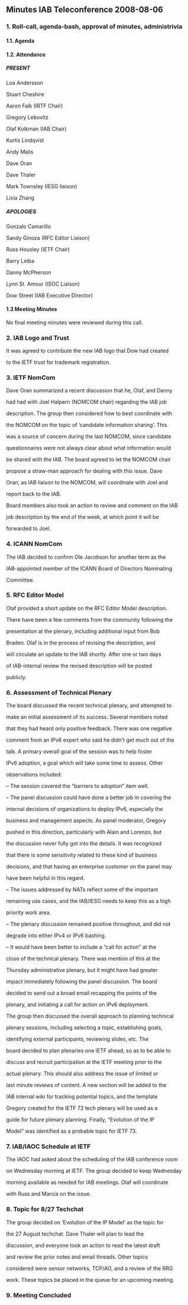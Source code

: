 
Minutes IAB Teleconference 2008-08-06
-------------------------------------


### 1. Roll-call, agenda-bash, approval of minutes, administrivia


#### 1.1. Agenda


#### 1.2. Attendance


##### PRESENT


Loa Andersson  

Stuart Cheshire  

Aaron Falk (IRTF Chair)  

Gregory Lebovitz  

Olaf Kolkman (IAB Chair)  

Kurtis Lindqvist  

Andy Malis  

Dave Oran  

Dave Thaler  

Mark Townsley (IESG liaison)  

Lixia Zhang


##### APOLOGIES


Gonzalo Camarillo  

Sandy Ginoza (RFC Editor Liaison)  

Russ Housley (IETF Chair)  

Barry Leiba  

Danny McPherson  

Lynn St. Amour (ISOC Liaison)  

Dow Street (IAB Executive Director)


#### 1.3 Meeting Minutes


No final meeting minutes were reviewed during this call.


### 2. IAB Logo and Trust


It was agreed to contribute the new IAB logo that Dow had created  

to the IETF trust for trademark registration.


### 3. IETF NomCom


Dave Oran summarized a recent discussion that he, Olaf, and Danny  

had had with Joel Halpern (NOMCOM chair) regarding the IAB job  

description. The group then considered how to best coordinate with  

the NOMCOM on the topic of ‘candidate information sharing’. This  

was a source of concern during the last NOMCOM, since candidate  

questionnaires were not always clear about what information would  

be shared with the IAB. The board agreed to let the NOMCOM chair  

propose a straw-man approach for dealing with this issue. Dave  

Oran, as IAB liaison to the NOMCOM, will coordinate with Joel and  

report back to the IAB.


Board members also took an action to review and comment on the IAB  

job description by the end of the week, at which point it will be  

forwarded to Joel.


### 4. ICANN NomCom


The IAB decided to confirm Ole Jacobson for another term as the  

IAB-appointed member of the ICANN Board of Directors Nominating  

Committee.


### 5. RFC Editor Model


Olaf provided a short update on the RFC Editor Model description.  

There have been a few comments from the community following the  

presentation at the plenary, including additional input from Bob  

Braden. Olaf is in the process of revising the description, and  

will circulate an update to the IAB shortly. After one or two days  

of IAB-internal review the revised description will be posted  

publicly.


### 6. Assessment of Technical Plenary


The board discussed the recent technical plenary, and attempted to  

make an initial assessment of its success. Several members noted  

that they had heard only positive feedback. There was one negative  

comment from an IPv6 expert who said he didn’t get much out of the  

talk. A primary overall goal of the session was to help foster  

IPv6 adoption, a goal which will take some time to assess. Other  

observations included:


– The session covered the “barriers to adoption” item well.


– The panel discussion could have done a better job in covering the  

internal decisions of organizations to deploy IPv6, especially the  

business and management aspects. As panel moderator, Gregory  

pushed in this direction, particularly with Alain and Lorenzo, but  

the discussion never fully got into the details. It was recognized  

that there is some sensitivity related to these kind of business  

decisions, and that having an enterprise customer on the panel may  

have been helpful in this regard.


– The issues addressed by NATs reflect some of the important  

remaining use cases, and the IAB/IESG needs to keep this as a high  

priority work area.


– The plenary discussion remained positive throughout, and did not  

degrade into either IPv4 or IPv6 bashing.


– It would have been better to include a “call for action” at the  

close of the technical plenary. There was mention of this at the  

Thursday administrative plenary, but it might have had greater  

impact immediately following the panel discussion. The board  

decided to send out a broad email recapping the points of the  

plenary, and initiating a call for action on IPv6 deployment.


The group then discussed the overall approach to planning technical  

plenary sessions, including selecting a topic, establishing goals,  

identifying external participants, reviewing slides, etc. The  

board decided to plan plenaries one IETF ahead, so as to be able to  

discuss and recruit participation at the IETF meeting prior to the  

actual plenary. This should also address the issue of limited or  

last minute reviews of content. A new section will be added to the  

IAB internal wiki for tracking potential topics, and the template  

Gregory created for the IETF 72 tech plenary will be used as a  

guide for future plenary planning. Finally, “Evolution of the IP  

Model” was identified as a probable topic for IETF 73.


### 7. IAB/IAOC Schedule at IETF


The IAOC had asked about the scheduling of the IAB conference room  

on Wednesday morning at IETF. The group decided to keep Wednesday  

morning available as needed for IAB meetings. Olaf will coordinate  

with Russ and Marcia on the issue.


### 8. Topic for 8/27 Techchat


The group decided on ‘Evolution of the IP Model’ as the topic for  

the 27 August techchat. Dave Thaler will plan to lead the  

discussion, and everyone took an action to read the latest draft  

and review the prior notes and email threads. Other topics  

considered were sensor networks, TCP/AO, and a review of the RRG  

work. These topics be placed in the queue for an upcoming meeting.


### 9. Meeting Concluded


